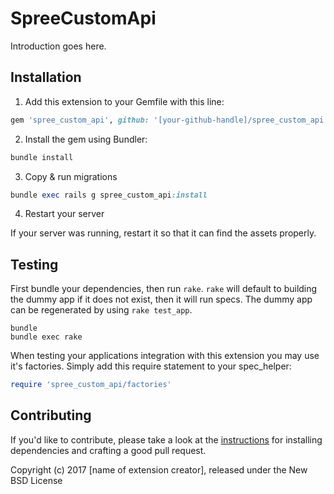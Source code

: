 SpreeCustomApi
==============

Introduction goes here.

## Installation

1. Add this extension to your Gemfile with this line:
  ```ruby
  gem 'spree_custom_api', github: '[your-github-handle]/spree_custom_api'
  ```

2. Install the gem using Bundler:
  ```ruby
  bundle install
  ```

3. Copy & run migrations
  ```ruby
  bundle exec rails g spree_custom_api:install
  ```

4. Restart your server

  If your server was running, restart it so that it can find the assets properly.

## Testing

First bundle your dependencies, then run `rake`. `rake` will default to building the dummy app if it does not exist, then it will run specs. The dummy app can be regenerated by using `rake test_app`.

```shell
bundle
bundle exec rake
```

When testing your applications integration with this extension you may use it's factories.
Simply add this require statement to your spec_helper:

```ruby
require 'spree_custom_api/factories'
```


## Contributing

If you'd like to contribute, please take a look at the
[instructions](CONTRIBUTING.md) for installing dependencies and crafting a good
pull request.

Copyright (c) 2017 [name of extension creator], released under the New BSD License

